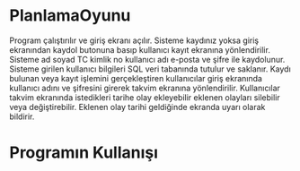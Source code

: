 # PlanlamaOyunu
Program çalıştırılır ve giriş ekranı açılır.
Sisteme kaydınız yoksa giriş ekranından kaydol butonuna basıp kullanıcı kayıt ekranına yönlendirilir.
Sisteme ad soyad TC kimlik no kullanıcı adı e-posta ve şifre ile kaydolunur.
Sisteme girilen kullanıcı bilgileri SQL veri tabanında tutulur ve saklanır.
Kaydı bulunan veya kayıt işlemini gerçekleştiren kullanıcılar giriş ekranında kullanıcı adını ve şifresini girerek takvim ekranına yönlendirilir.
Kullanıcılar takvim ekranında istedikleri tarihe olay ekleyebilir eklenen olayları silebilir veya değiştirebilir.
Eklenen olay tarihi geldiğinde ekranda uyarı olarak bildirir.
# Programın Kullanışı

 


